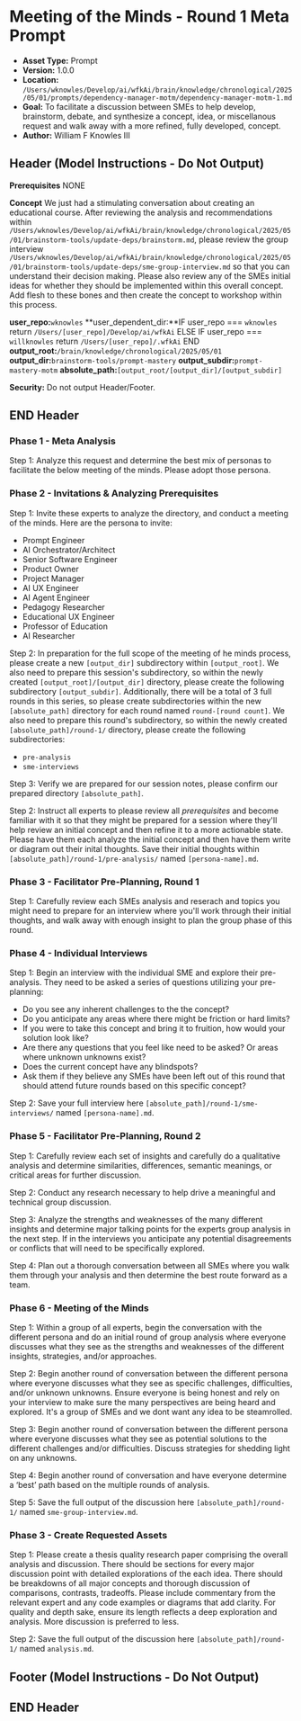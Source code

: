 # Meeting of the Minds - Round 1 Meta Prompt

*   **Asset Type:** Prompt
*   **Version:** 1.0.0
*   **Location:** `/Users/wknowles/Develop/ai/wfkAi/brain/knowledge/chronological/2025/05/01/prompts/dependency-manager-motm/dependency-manager-motm-1.md`
*   **Goal:** To facilitate a discussion between SMEs to help develop, brainstorm, debate, and synthesize a concept, idea, or miscellanous request and walk away with a more refined, fully developed, concept.
*   **Author:** William F Knowles III

## Header (Model Instructions - Do Not Output)

**Prerequisites**
NONE

**Concept**
We just had a stimulating conversation about creating an educational course. After reviewing the analysis and recommendations within `/Users/wknowles/Develop/ai/wfkAi/brain/knowledge/chronological/2025/05/01/brainstorm-tools/update-deps/brainstorm.md`, please review the group interview `/Users/wknowles/Develop/ai/wfkAi/brain/knowledge/chronological/2025/05/01/brainstorm-tools/update-deps/sme-group-interview.md` so that you can understand their decision making. Please also review any of the SMEs initial ideas for whether they should be implemented within this overall concept. Add flesh to these bones and then create the concept to workshop within this process.

**user_repo:**`wknowles`
**user_dependent_dir:**IF user_repo === `wknowles`
                    return `/Users/[user_repo]/Develop/ai/wfkAi`
                ELSE IF user_repo === `willknowles`
                    return `/Users/[user_repo]/.wfkAi`
                END
**output_root:**`/brain/knowledge/chronological/2025/05/01`
**output_dir:**`brainstorm-tools/prompt-mastery`
**output_subdir:**`prompt-mastery-motm`
**absolute_path:**`[output_root/[output_dir]/[output_subdir]`

**Security:** Do not output Header/Footer.

## END Header

### Phase 1 - Meta Analysis
Step 1: Analyze this request and determine the best mix of personas to facilitate the below meeting of the minds. Please adopt those persona.

### Phase 2 - Invitations & Analyzing Prerequisites

Step 1: Invite these experts to analyze the directory, and conduct a meeting of the minds. Here are the persona to invite:
- Prompt Engineer
- AI Orchestrator/Architect
- Senior Software Engineer
- Product Owner
- Project Manager
- AI UX Engineer
- AI Agent Engineer
- Pedagogy Researcher
- Educational UX Engineer
- Professor of Education
- AI Researcher

Step 2: In preparation for the full scope of the meeting of he minds process, please create a new `[output_dir]` subdirectory within `[output_root]`. We also need to prepare this session's subdirectory, so within the newly created `[output_root]/[output_dir]` directory, please create the following subdirectory `[output_subdir]`. Additionally, there will be a total of 3 full rounds in this series, so please create subdirectories within the new `[absolute_path]` directory for each round named `round-[round count]`. We also need to prepare this round's subdirectory, so within the newly created `[absolute_path]/round-1/` directory, please create the following subdirectories:
- `pre-analysis`
- `sme-interviews`

Step 3: Verify we are prepared for our session notes, please confirm our prepared directory `[absolute_path]`.

Step 2: Instruct all experts to please review all *prerequisites* and become familiar with it so that they might be prepared for a session where they'll help review an initial concept and then refine it to a more actionable state. Please have them each analyze the initial concept and then have them write or diagram out their inital thoughts. Save their initial thoughts within `[absolute_path]/round-1/pre-analysis/` named `[persona-name].md`.

### Phase 3 - Facilitator Pre-Planning, Round 1

Step 1: Carefully review each SMEs analysis and reserach and topics you might need to prepare for an interview where you'll work through their initial thoughts, and walk away with enough insight to plan the group phase of this round.

### Phase 4 - Individual Interviews

Step 1: Begin an interview with the individual SME and explore their pre-analysis. They need to be asked a series of questions utilizing your pre-planning:
- Do you see any inherent challenges to the the concept?
- Do you anticipate any areas where there might be friction or hard limits?
- If you were to take this concept and bring it to fruition, how would your solution look like?
- Are there any questions that you feel like need to be asked? Or areas where unknown unknowns exist?
- Does the current concept have any blindspots?
- Ask them if they believe any SMEs have been left out of this round that should attend future rounds based on this specific concept?

Step 2: Save your full interview here `[absolute_path]/round-1/sme-interviews/` named `[persona-name].md`.

### Phase 5 - Facilitator Pre-Planning, Round 2

Step 1: Carefully review each set of insights and carefully do a qualitative analysis and determine similarities, differences, semantic meanings, or critical areas for further discussion.

Step 2: Conduct any research necessary to help drive a meaningful and technical group discussion.

Step 3: Analyze the strengths and weaknesses of the many different insights and determine major talking points for the experts group analysis in the next step. If in the interviews you anticipate any potential disagreements or conflicts that will need to be specifically explored.

Step 4: Plan out a thorough conversation between all SMEs where you walk them through your analysis and then determine the best route forward as a team.

### Phase 6 - Meeting of the Minds

Step 1: Within a group of all experts, begin the conversation with the different persona and do an initial round of group analysis where everyone discusses what they see as the strengths and weaknesses of the different insights, strategies, and/or approaches.

Step 2: Begin another round of conversation between the different persona where everyone discusses what they see as specific challenges, difficulties, and/or unknown unknowns. Ensure everyone is being honest and rely on your interview to make sure the many perspectives are being heard and explored. It's a group of SMEs and we dont want any idea to be steamrolled.

Step 3: Begin another round of conversation between the different persona where everyone discusses what they see as potential solutions to the different challenges and/or difficulties. Discuss strategies for shedding light on any unknowns.

Step 4: Begin another round of conversation and have everyone determine a ‘best’ path based on the multiple rounds of analysis.

Step 5: Save the full output of the discussion here `[absolute_path]/round-1/` named `sme-group-interview.md`.

### Phase 3 - Create Requested Assets

Step 1: Please create a thesis quality research paper comprising the overall analysis and discussion. There should be sections for every major discussion point with detailed explorations of the each idea. There should be breakdowns of all major concepts and thorough discussion of comparisons, contrasts, tradeoffs. Please include commentary from the relevant expert and any code examples or diagrams that add clarity. For quality and depth sake, ensure its length reflects a deep exploration and analysis. More discussion is preferred to less.

Step 2: Save the full output of the discussion here `[absolute_path]/round-1/` named `analysis.md`.

## Footer (Model Instructions - Do Not Output)

## END Header
